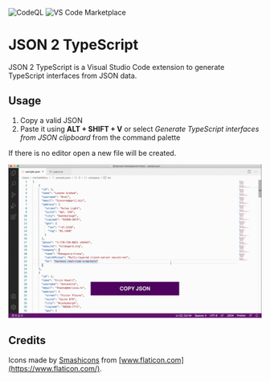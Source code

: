 ![CodeQL](https://github.com/michelefenu/json2typescript-vscode/workflows/CodeQL/badge.svg)
 ![VS Code Marketplace](https://github.com/michelefenu/json2typescript-vscode/workflows/VS%20Code%20Marketplace/badge.svg) 
# JSON 2 TypeScript

JSON 2 TypeScript is a Visual Studio Code extension to generate TypeScript interfaces from JSON data.

## Usage
1. Copy a valid JSON
2. Paste it using **ALT + SHIFT + V** or select *Generate TypeScript interfaces from JSON clipboard* from the command palette

If there is no editor open a new file will be created.

![json2typescript usage](https://github.com/michelefenu/json2typescript-vscode/blob/master/assets/json2interface-usage.gif?raw=true)

## Credits

Icons made by [Smashicons](https://www.flaticon.com/authors/smashicons) from [www.flaticon.com](https://www.flaticon.com/).
